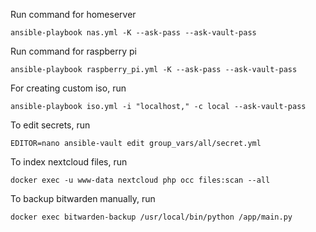 Run command for homeserver
```
ansible-playbook nas.yml -K --ask-pass --ask-vault-pass
```

Run command  for raspberry pi
```
ansible-playbook raspberry_pi.yml -K --ask-pass --ask-vault-pass
```

For creating custom iso, run 
```
ansible-playbook iso.yml -i "localhost," -c local --ask-vault-pass
```

To edit secrets, run
```
EDITOR=nano ansible-vault edit group_vars/all/secret.yml
```

To index nextcloud files, run 
```
docker exec -u www-data nextcloud php occ files:scan --all
```

To backup bitwarden manually, run
```
docker exec bitwarden-backup /usr/local/bin/python /app/main.py
```

